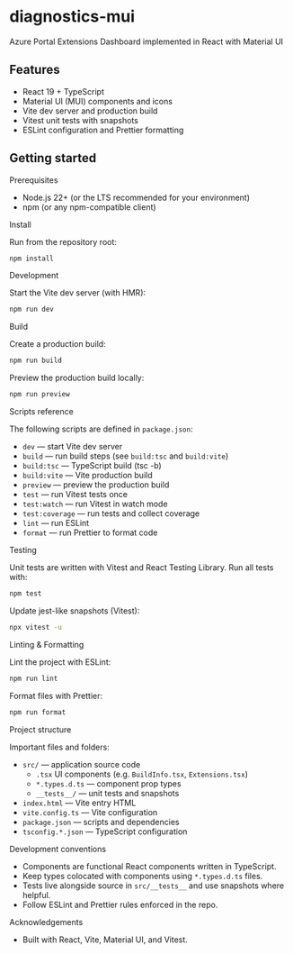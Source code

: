 # diagnostics-mui

Azure Portal Extensions Dashboard implemented in React with Material UI

## Features

- React 19 + TypeScript
- Material UI (MUI) components and icons
- Vite dev server and production build
- Vitest unit tests with snapshots
- ESLint configuration and Prettier formatting

## Getting started

Prerequisites

- Node.js 22+ (or the LTS recommended for your environment)
- npm (or any npm-compatible client)

Install

Run from the repository root:

```bash
npm install
```

Development

Start the Vite dev server (with HMR):

```bash
npm run dev
```

Build

Create a production build:

```bash
npm run build
```

Preview the production build locally:

```bash
npm run preview
```

Scripts reference

The following scripts are defined in `package.json`:

- `dev` — start Vite dev server
- `build` — run build steps (see `build:tsc` and `build:vite`)
- `build:tsc` — TypeScript build (tsc -b)
- `build:vite` — Vite production build
- `preview` — preview the production build
- `test` — run Vitest tests once
- `test:watch` — run Vitest in watch mode
- `test:coverage` — run tests and collect coverage
- `lint` — run ESLint
- `format` — run Prettier to format code

Testing

Unit tests are written with Vitest and React Testing Library. Run all tests with:

```bash
npm test
```

Update jest-like snapshots (Vitest):

```bash
npx vitest -u
```

Linting & Formatting

Lint the project with ESLint:

```bash
npm run lint
```

Format files with Prettier:

```bash
npm run format
```

Project structure

Important files and folders:

- `src/` — application source code
  - `.tsx` UI components (e.g. `BuildInfo.tsx`, `Extensions.tsx`)
  - `*.types.d.ts` — component prop types
  - `__tests__/` — unit tests and snapshots
- `index.html` — Vite entry HTML
- `vite.config.ts` — Vite configuration
- `package.json` — scripts and dependencies
- `tsconfig.*.json` — TypeScript configuration

Development conventions

- Components are functional React components written in TypeScript.
- Keep types colocated with components using `*.types.d.ts` files.
- Tests live alongside source in `src/__tests__` and use snapshots where helpful.
- Follow ESLint and Prettier rules enforced in the repo.

Acknowledgements

- Built with React, Vite, Material UI, and Vitest.

